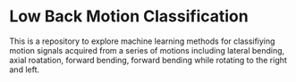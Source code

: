 # Low Back Motion Classification
This is a repository to explore machine learning methods for classifiying motion signals acquired from a series of motions including lateral bending, axial roatation, forward bending, forward bending while rotating to the right and left.


